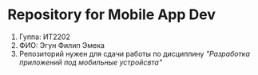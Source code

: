 # Repository for Mobile App Dev

1. Гуппа: ИТ2202  
2. ФИО: Эгун Филип Эмека  
3. Репозиторий нужен для сдачи работы по дисциплину _"Разработка приложений под мобильные устройсвта"_
